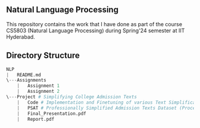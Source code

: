 ## Natural Language Processing

This repository contains the work that I have done as part of the course CS5803 (Natural Language Processing) during Spring'24 semester at IIT Hyderabad.

## Directory Structure
```python
NLP
|   README.md   
\---Assignments
    |   Assignment 1
    |   Assignment 2
\---Project # Simplifying College Admission Texts
    |   Code # Implementation and Finetuning of various Text Simplification Models including SimSum
    |   PSAT # Professionally Simplified Admission Texts Dataset (Processed)
    |   Final_Presentation.pdf
    |   Report.pdf
```
